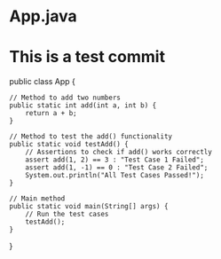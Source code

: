 # App.java
# This is a test commit
public class App {

    // Method to add two numbers
    public static int add(int a, int b) {
        return a + b;
    }

    // Method to test the add() functionality
    public static void testAdd() {
        // Assertions to check if add() works correctly
        assert add(1, 2) == 3 : "Test Case 1 Failed";
        assert add(1, -1) == 0 : "Test Case 2 Failed";
        System.out.println("All Test Cases Passed!");
    }

    // Main method
    public static void main(String[] args) {
        // Run the test cases
        testAdd();
    }
}


       
